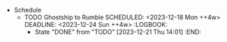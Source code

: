 - Schedule
	- TODO Ghostship to Rumble
	  SCHEDULED: <2023-12-18 Mon ++4w>
	  DEADLINE: <2023-12-24 Sun ++4w>
	  :LOGBOOK:
	  * State "DONE" from "TODO" [2023-12-21 Thu 14:01]
	  :END: